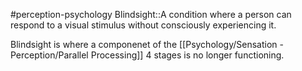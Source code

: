 #perception-psychology 
Blindsight::A condition where a person can respond to a visual stimulus without consciously experiencing it.
<!--SR:!2024-02-03,1,230-->


Blindsight is where a componenet of the [[Psychology/Sensation - Perception/Parallel Processing]] 4 stages is no longer functioning. 